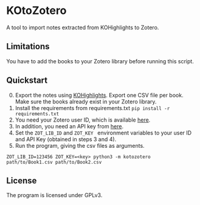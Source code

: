 # KOtoZotero

A tool to import notes extracted from KOHighlights to Zotero.

## Limitations
You have to add the books to your Zotero library before running this script.

## Quickstart
0. Export the notes using [KOHighlights](https://github.com/noembryo/KoHighlights/). Export
one CSV file per book. Make sure the books already exist in your Zotero library.
1. Install the requirements from requirements.txt
```pip install -r requirements.txt```
2. You need your Zotero user ID, which is available [here](https://www.zotero.org/settings/keys).
3. In addition, you need an API key from [here](https://www.zotero.org/settings/keys/new).
4. Set the ```ZOT_LIB_ID```  and ```ZOT_KEY ``` environment variables to your
user  ID and API Key (obtained in steps 3 and 4).
5. Run the program, giving the csv files as arguments.

```
ZOT_LIB_ID=123456 ZOT_KEY=<key> python3 -m kotozotero path/to/Book1.csv path/to/Book2.csv
```

## License

The program is licensed under GPLv3.